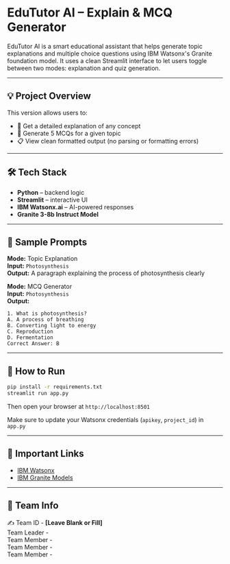 # EduTutor AI – Explain & MCQ Generator

EduTutor AI is a smart educational assistant that helps generate topic explanations and multiple choice questions using IBM Watsonx's Granite foundation model. It uses a clean Streamlit interface to let users toggle between two modes: explanation and quiz generation.

---

## 💡 Project Overview

This version allows users to:
- 🧠 Get a detailed explanation of any concept
- 📝 Generate 5 MCQs for a given topic
- 📋 View clean formatted output (no parsing or formatting errors)

---

## 🛠️ Tech Stack

- **Python** – backend logic
- **Streamlit** – interactive UI
- **IBM Watsonx.ai** – AI-powered responses
- **Granite 3-8b Instruct Model**

---

## 🧪 Sample Prompts

**Mode:** Topic Explanation  
**Input:** `Photosynthesis`  
**Output:** A paragraph explaining the process of photosynthesis clearly

**Mode:** MCQ Generator  
**Input:** `Photosynthesis`  
**Output:**  
```
1. What is photosynthesis?  
A. A process of breathing  
B. Converting light to energy  
C. Reproduction  
D. Fermentation  
Correct Answer: B  
```

---

## 🚀 How to Run

```bash
pip install -r requirements.txt
streamlit run app.py
```

Then open your browser at `http://localhost:8501`

Make sure to update your Watsonx credentials (`apikey`, `project_id`) in `app.py`

---

## 🔗 Important Links

- [IBM Watsonx](https://www.ibm.com/watsonx)
- [IBM Granite Models](https://www.ibm.com/blog/ibm-granite-models)

---

## 👥 Team Info

✍ Team ID - **[Leave Blank or Fill]**  
Team Leader -  
Team Member -  
Team Member -  
Team Member -